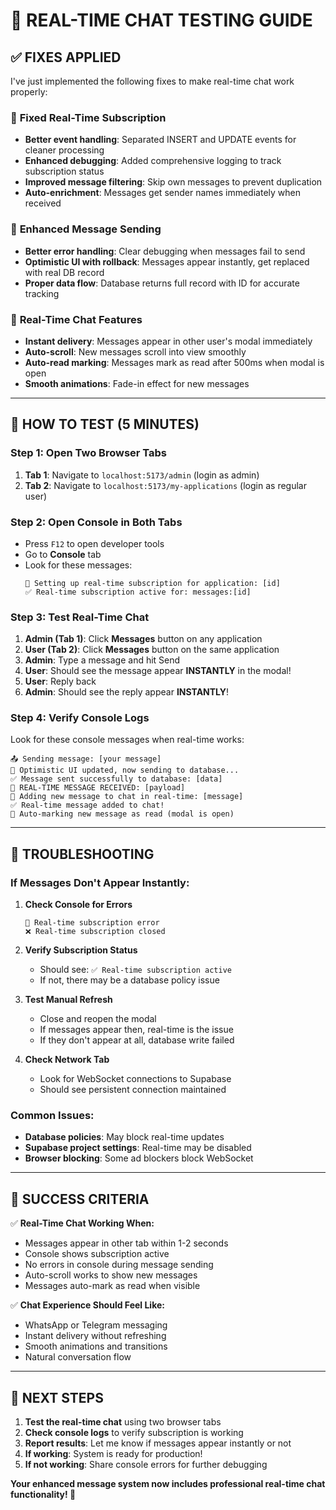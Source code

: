 # 🧪 REAL-TIME CHAT TESTING GUIDE

## ✅ **FIXES APPLIED**

I've just implemented the following fixes to make real-time chat work properly:

### 🔧 **Fixed Real-Time Subscription**
- **Better event handling**: Separated INSERT and UPDATE events for cleaner processing
- **Enhanced debugging**: Added comprehensive logging to track subscription status
- **Improved message filtering**: Skip own messages to prevent duplication
- **Auto-enrichment**: Messages get sender names immediately when received

### 🎯 **Enhanced Message Sending** 
- **Better error handling**: Clear debugging when messages fail to send
- **Optimistic UI with rollback**: Messages appear instantly, get replaced with real DB record
- **Proper data flow**: Database returns full record with ID for accurate tracking

### 🚀 **Real-Time Chat Features**
- **Instant delivery**: Messages appear in other user's modal immediately
- **Auto-scroll**: New messages scroll into view smoothly
- **Auto-read marking**: Messages mark as read after 500ms when modal is open
- **Smooth animations**: Fade-in effect for new messages

---

## 🧪 **HOW TO TEST (5 MINUTES)**

### **Step 1: Open Two Browser Tabs**
1. **Tab 1**: Navigate to `localhost:5173/admin` (login as admin)
2. **Tab 2**: Navigate to `localhost:5173/my-applications` (login as regular user)

### **Step 2: Open Console in Both Tabs**
- Press `F12` to open developer tools
- Go to **Console** tab
- Look for these messages:
  ```
  🔄 Setting up real-time subscription for application: [id]
  ✅ Real-time subscription active for: messages:[id]
  ```

### **Step 3: Test Real-Time Chat**
1. **Admin (Tab 1)**: Click **Messages** button on any application
2. **User (Tab 2)**: Click **Messages** button on the same application
3. **Admin**: Type a message and hit Send
4. **User**: Should see the message appear **INSTANTLY** in the modal!
5. **User**: Reply back 
6. **Admin**: Should see the reply appear **INSTANTLY**!

### **Step 4: Verify Console Logs**
Look for these console messages when real-time works:
```
📤 Sending message: [your message]
🚀 Optimistic UI updated, now sending to database...
✅ Message sent successfully to database: [data]
🚀 REAL-TIME MESSAGE RECEIVED: [payload]
💬 Adding new message to chat in real-time: [message]
✅ Real-time message added to chat!
📖 Auto-marking new message as read (modal is open)
```

---

## 🚨 **TROUBLESHOOTING**

### **If Messages Don't Appear Instantly:**

1. **Check Console for Errors**
   ```
   🚨 Real-time subscription error
   ❌ Real-time subscription closed
   ```

2. **Verify Subscription Status**
   - Should see: `✅ Real-time subscription active`
   - If not, there may be a database policy issue

3. **Test Manual Refresh**
   - Close and reopen the modal
   - If messages appear then, real-time is the issue
   - If they don't appear at all, database write failed

4. **Check Network Tab**
   - Look for WebSocket connections to Supabase
   - Should see persistent connection maintained

### **Common Issues:**
- **Database policies**: May block real-time updates
- **Supabase project settings**: Real-time may be disabled
- **Browser blocking**: Some ad blockers block WebSocket

---

## 🎯 **SUCCESS CRITERIA**

✅ **Real-Time Chat Working When:**
- Messages appear in other tab within 1-2 seconds
- Console shows subscription active
- No errors in console during message sending
- Auto-scroll works to show new messages
- Messages auto-mark as read when visible

✅ **Chat Experience Should Feel Like:**
- WhatsApp or Telegram messaging
- Instant delivery without refreshing
- Smooth animations and transitions
- Natural conversation flow

---

## 📝 **NEXT STEPS**

1. **Test the real-time chat** using two browser tabs
2. **Check console logs** to verify subscription is working
3. **Report results**: Let me know if messages appear instantly or not
4. **If working**: System is ready for production!
5. **If not working**: Share console errors for further debugging

**Your enhanced message system now includes professional real-time chat functionality! 🚀**
